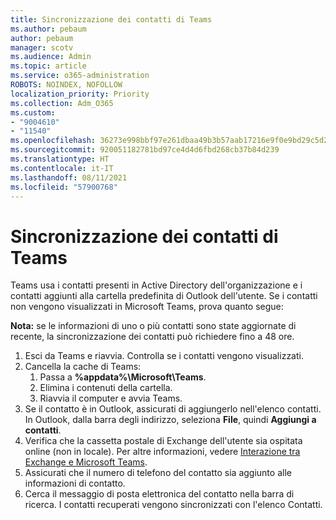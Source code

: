```yaml
---
title: Sincronizzazione dei contatti di Teams
ms.author: pebaum
author: pebaum
manager: scotv
ms.audience: Admin
ms.topic: article
ms.service: o365-administration
ROBOTS: NOINDEX, NOFOLLOW
localization_priority: Priority
ms.collection: Adm_O365
ms.custom:
- "9004610"
- "11540"
ms.openlocfilehash: 36273e998bbf97e261dbaa49b3b57aab17216e9f0e9bd29c5d2b9f6c0d9803e4
ms.sourcegitcommit: 920051182781bd97ce4d4d6fbd268cb37b84d239
ms.translationtype: HT
ms.contentlocale: it-IT
ms.lasthandoff: 08/11/2021
ms.locfileid: "57900768"
---
```

# <a name="teams-contacts-sync"></a>Sincronizzazione dei contatti di Teams

Teams usa i contatti presenti in Active Directory dell'organizzazione e i contatti aggiunti alla cartella predefinita di Outlook dell'utente. Se i contatti non vengono visualizzati in Microsoft Teams, prova quanto segue:

**Nota:** se le informazioni di uno o più contatti sono state aggiornate di recente, la sincronizzazione dei contatti può richiedere fino a 48 ore.

1. Esci da Teams e riavvia. Controlla se i contatti vengono visualizzati.
1. Cancella la cache di Teams:
    1. Passa a **%appdata%\Microsoft\Teams**.
    1. Elimina i contenuti della cartella.
    1. Riavvia il computer e avvia Teams.
1. Se il contatto è in Outlook, assicurati di aggiungerlo nell'elenco contatti. In Outlook, dalla barra degli indirizzo, seleziona **File**, quindi **Aggiungi a contatti**.
1. Verifica che la cassetta postale di Exchange dell'utente sia ospitata online (non in locale). Per altre informazioni, vedere [Interazione tra Exchange e Microsoft Teams](https://docs.microsoft.com/microsoftteams/exchange-teams-interact).
1. Assicurati che il numero di telefono del contatto sia aggiunto alle informazioni di contatto.
1. Cerca il messaggio di posta elettronica del contatto nella barra di ricerca. I contatti recuperati vengono sincronizzati con l'elenco Contatti.
